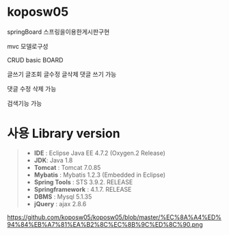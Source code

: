 # koposw05
springBoard
스프링을이용한게시판구현

mvc 모델로구성

CRUD basic BOARD

글쓰기 글조회 글수정 글삭제 댓글 쓰기 가능

댓글 수정 삭제 가능

검색기능 가능

# 사용 Library version


<blockquote>
<ul>
<li><strong>IDE</strong> :  Eclipse Java EE 4.7.2 (Oxygen.2 Release)</li>
<li><strong>JDK</strong>: Java 1.8</li>
<li><strong>Tomcat</strong> : Tomcat 7.0.85</li>
<li><strong>Mybatis</strong> : Mybatis 1.2.3 (Embedded in Eclipse)</li>
<li><strong>Spring Tools</strong> : STS 3.9.2. RELEASE</li>
<li><strong>Springframework</strong> : 4.1.7. RELEASE</li>
<li><strong>DBMS</strong> : Mysql 5.1.35</li>
<li><strong>jQuery</strong> : ajax 2.8.6</li>
</ul>
</blockquote>

https://github.com/koposw05/koposw05/blob/master/%EC%8A%A4%ED%94%84%EB%A7%81%EA%B2%8C%EC%8B%9C%ED%8C%90.png
